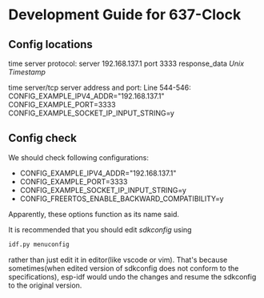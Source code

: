# Development Guide for 637-Clock

## Config locations

time server protocol:
server 192.168.137.1
port 3333
response_data *Unix Timestamp*

time server/tcp server address and port:
Line 544-546: 
CONFIG_EXAMPLE_IPV4_ADDR="192.168.137.1"
CONFIG_EXAMPLE_PORT=3333
CONFIG_EXAMPLE_SOCKET_IP_INPUT_STRING=y

## Config check

We should check following configurations:
- CONFIG_EXAMPLE_IPV4_ADDR="192.168.137.1"
- CONFIG_EXAMPLE_PORT=3333
- CONFIG_EXAMPLE_SOCKET_IP_INPUT_STRING=y
- CONFIG_FREERTOS_ENABLE_BACKWARD_COMPATIBILITY=y

Apparently, these options function as its name said.

It is recommended that you should edit *sdkconfig* using 
```bash
idf.py menuconfig
```
rather than just edit it in editor(like vscode or vim).
That's because sometimes(when edited version of sdkconfig does not conform to the specifications), esp-idf would undo the changes and resume the sdkconfig to the original version.
